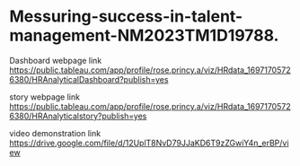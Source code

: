 # Messuring-success-in-talent-management-NM2023TM1D19788.


Dashboard webpage link
 https://public.tableau.com/app/profile/rose.princy.a/viz/HRdata_16971705726380/HRAnalyticalDashboard?publish=yes

 story webpage link
  https://public.tableau.com/app/profile/rose.princy.a/viz/HRdata_16971705726380/HRAnalyticalstory?publish=yes

  video demonstration link
https://drive.google.com/file/d/12UplT8NvD79JJaKD6T9zZGwiY4n_erBP/view
